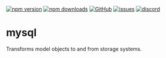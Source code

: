 [![npm version](https://img.shields.io/npm/v/@itrocks/mysql?logo=npm)](https://www.npmjs.org/package/@itrocks/mysql)
[![npm downloads](https://img.shields.io/npm/dm/@itrocks/mysql)](https://www.npmjs.org/package/@itrocks/mysql)
[![GitHub](https://img.shields.io/github/last-commit/itrocks-ts/mysql?color=2dba4e&label=commit&logo=github)](https://github.com/itrocks-ts/mysql)
[![issues](https://img.shields.io/github/issues/itrocks-ts/mysql)](https://github.com/itrocks-ts/mysql/issues)
[![discord](https://img.shields.io/discord/1314141024020467782?color=7289da&label=discord&logo=discord&logoColor=white)](https://25.re/ditr)

# mysql

Transforms model objects to and from storage systems.
